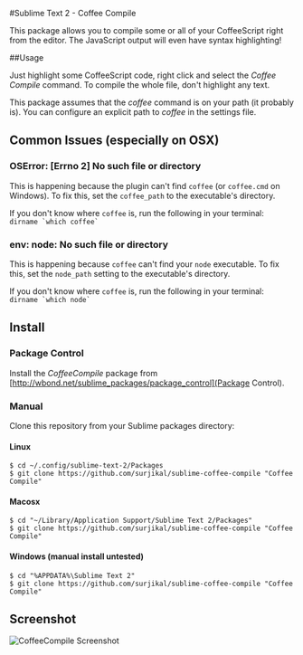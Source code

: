 #Sublime Text 2 - Coffee Compile

This package allows you to compile some or all of your CoffeeScript right from the editor.
The JavaScript output will even have syntax highlighting!


##Usage

Just highlight some CoffeeScript code, right click and select the _Coffee Compile_ command.
To compile the whole file, don't highlight any text.

This package assumes that the _coffee_ command is on your path (it probably is). You can
configure an explicit path to _coffee_ in the settings file.


## Common Issues (especially on OSX)

### OSError: [Errno 2] No such file or directory

This is happening because the plugin can't find `coffee` (or `coffee.cmd` on Windows). To fix this,
set the `coffee_path` to the executable's directory.

If you don't know where `coffee` is, run the following in your terminal: ``dirname `which coffee` ``

### env: node: No such file or directory

This is happening because `coffee` can't find your `node` executable. To fix this, set the `node_path` setting
to the executable's directory.

If you don't know where `coffee` is, run the following in your terminal: ``dirname `which node` ``


## Install

### Package Control
Install the _CoffeeCompile_ package from [http://wbond.net/sublime_packages/package_control](Package Control).


### Manual

Clone this repository from your Sublime packages directory:

#### Linux
```
$ cd ~/.config/sublime-text-2/Packages
$ git clone https://github.com/surjikal/sublime-coffee-compile "Coffee Compile"
```

#### Macosx
```
$ cd "~/Library/Application Support/Sublime Text 2/Packages"
$ git clone https://github.com/surjikal/sublime-coffee-compile "Coffee Compile"
```

#### Windows (manual install untested)
```
$ cd "%APPDATA%\Sublime Text 2"
$ git clone https://github.com/surjikal/sublime-coffee-compile "Coffee Compile"
```

## Screenshot
![CoffeeCompile Screenshot](http://i.imgur.com/2J49Q.png)